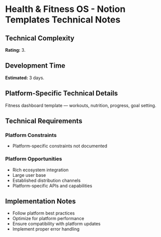 # Health & Fitness OS - Notion Templates Technical Notes

## Technical Complexity
**Rating:** 3.

## Development Time
**Estimated:** 3 days.

## Platform-Specific Technical Details
Fitness dashboard template — workouts, nutrition, progress, goal setting.

## Technical Requirements

### Platform Constraints
- Platform-specific constraints not documented

### Platform Opportunities
- Rich ecosystem integration
- Large user base
- Established distribution channels
- Platform-specific APIs and capabilities

## Implementation Notes
- Follow platform best practices
- Optimize for platform performance
- Ensure compatibility with platform updates
- Implement proper error handling
